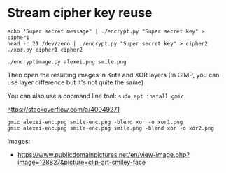# Stream cipher key reuse

```
echo "Super secret message" | ./encrypt.py "Super secret key" > cipher1
head -c 21 /dev/zero | ./encrypt.py "Super secret key" > cipher2
./xor.py cipher1 cipher2
```

```
./encryptimage.py alexei.png smile.png
```
Then open the resulting images in Krita and XOR layers (In GIMP, you can use layer difference but it's not quite the same)

You can also use a coomand line tool:
`sudo apt install gmic`

https://stackoverflow.com/a/40049271
```
gmic alexei-enc.png smile-enc.png -blend xor -o xor1.png
gmic alexei-enc.png smile-enc.png smile.png -blend xor -o xor2.png
```

Images:

- https://www.publicdomainpictures.net/en/view-image.php?image=128827&picture=clip-art-smiley-face
